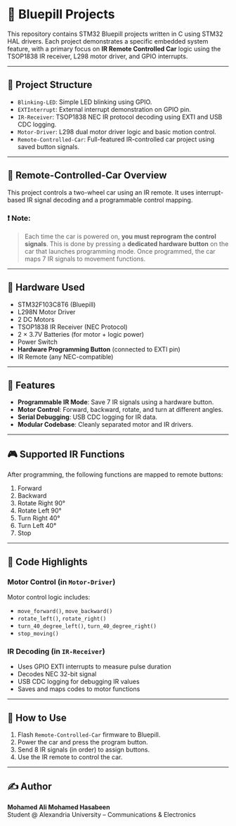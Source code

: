 # 🚗 Bluepill Projects

This repository contains STM32 Bluepill projects written in C using STM32 HAL drivers. Each project demonstrates a specific embedded system feature, with a primary focus on **IR Remote Controlled Car** logic using the TSOP1838 IR receiver, L298 motor driver, and GPIO interrupts.

---

## 📁 Project Structure

- `Blinking-LED`: Simple LED blinking using GPIO.
- `EXTInterrupt`: External interrupt demonstration on GPIO pin.
- `IR-Receiver`: TSOP1838 NEC IR protocol decoding using EXTI and USB CDC logging.
- `Motor-Driver`: L298 dual motor driver logic and basic motion control.
- `Remote-Controlled-Car`: Full-featured IR-controlled car project using saved button signals.

---

## 🧠 Remote-Controlled-Car Overview

This project controls a two-wheel car using an IR remote. It uses interrupt-based IR signal decoding and a programmable control mapping.

### ❗ Note:

> Each time the car is powered on, **you must reprogram the control signals**. This is done by pressing a **dedicated hardware button** on the car that launches programming mode. Once programmed, the car maps 7 IR signals to movement functions.

---

## 🔧 Hardware Used

- STM32F103C8T6 (Bluepill)
- L298N Motor Driver
- 2 DC Motors
- TSOP1838 IR Receiver (NEC Protocol)
- 2 × 3.7V Batteries (for motor + logic power)
- Power Switch
- **Hardware Programming Button** (connected to EXTI pin)
- IR Remote (any NEC-compatible)

---

## 🚀 Features

- **Programmable IR Mode**: Save 7 IR signals using a hardware button.
- **Motor Control**: Forward, backward, rotate, and turn at different angles.
- **Serial Debugging**: USB CDC logging for IR data.
- **Modular Codebase**: Cleanly separated motor and IR drivers.

---

## 🎮 Supported IR Functions

After programming, the following functions are mapped to remote buttons:

1. Forward
2. Backward
3. Rotate Right 90°
4. Rotate Left 90°
5. Turn Right 40°
6. Turn Left 40°
7. Stop

---

## 📂 Code Highlights

### Motor Control (in `Motor-Driver`)

Motor control logic includes:

- `move_forward()`, `move_backward()`
- `rotate_left()`, `rotate_right()`
- `turn_40_degree_left()`, `turn_40_degree_right()`
- `stop_moving()`

  
### IR Decoding (in `IR-Receiver`)

- Uses GPIO EXTI interrupts to measure pulse duration
- Decodes NEC 32-bit signal
- USB CDC logging for debugging IR values
- Saves and maps codes to motor functions

---

## 🔌 How to Use

1. Flash `Remote-Controlled-Car` firmware to Bluepill.
2. Power the car and press the program button.
3. Send 8 IR signals (in order) to assign buttons.
4. Use the IR remote to control the car.

---

## ✍️ Author

**Mohamed Ali Mohamed Hasabeen**  
Student @ Alexandria University – Communications & Electronics
